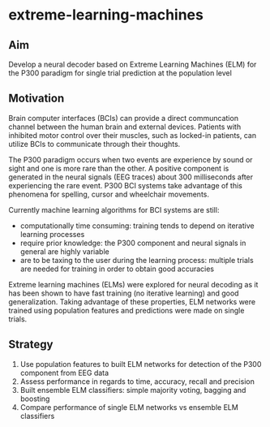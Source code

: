 # extreme-learning-machines

## Aim
Develop a neural decoder based on Extreme Learning Machines (ELM) for the P300 paradigm for single trial prediction at the population level

## Motivation
Brain computer interfaces (BCIs) can provide a direct communcation channel between the human brain and external devices. Patients with inhibited motor control over their muscles, such as locked-in patients, can utilize BCIs to communicate through their thoughts. 

The P300 paradigm occurs when two events are experience by sound or sight and one is more rare than the other. A positive component is generated in the neural signals (EEG traces) about 300 milliseconds after experiencing the rare event. P300 BCI systems take advantage of this phenomena for spelling, cursor and wheelchair movements.

Currently machine learning algorithms for BCI systems are still:
- computationally time consuming: training tends to depend on iterative learning processes
- require prior knowledge: the P300 component and neural signals in general are highly variable
- are to be taxing to the user during the learning process: multiple trials are needed for training in order to obtain good accuracies

Extreme learning machines (ELMs) were explored for neural decoding as it has been shown to have fast training (no iterative learning) and good generalization. Taking advantage of these properties, ELM networks were trained using population features and predictions were made on single trials.

## Strategy
1. Use population features to built ELM networks for detection of the P300 component from EEG data
2. Assess performance in regards to time, accuracy, recall and precision
3. Built ensemble ELM classifiers: simple majority voting, bagging and boosting
4. Compare performance of single ELM networks vs ensemble ELM classifiers
